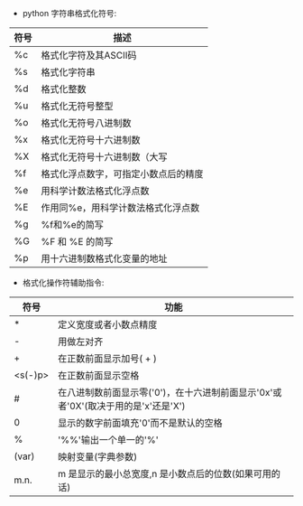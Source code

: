 - python 字符串格式化符号:

|符号|描述|
|---|---|
|%c|格式化字符及其ASCII码|
| %s	 |格式化字符串|
|%d	 |格式化整数|
|%u	 |格式化无符号整型|
|%o	 |格式化无符号八进制数|
|%x	 |格式化无符号十六进制数|
|%X	 |格式化无符号十六进制数（大写|
|%f	 |格式化浮点数字，可指定小数点后的精度|
|%e	 |用科学计数法格式化浮点数|
|%E	 |作用同%e，用科学计数法格式化浮点数|
|%g	 |%f和%e的简写|
|%G	 |%F 和 %E 的简写|
|%p	 |用十六进制数格式化变量的地址|

- 格式化操作符辅助指令:

|符号|	功能|
|---|---|
|*	|定义宽度或者小数点精度|
|-	|用做左对齐|
|+	|在正数前面显示加号( + )|
|<s(-)p>|在正数前面显示空格|
|#	|在八进制数前面显示零('0')，在十六进制前面显示'0x'或者'0X'(取决于用的是'x'还是'X')|
|0	|显示的数字前面填充'0'而不是默认的空格|
|%	|'%%'输出一个单一的'%'|
|(var)	|映射变量(字典参数)|
|m.n.	|m 是显示的最小总宽度,n 是小数点后的位数(如果可用的话)|
